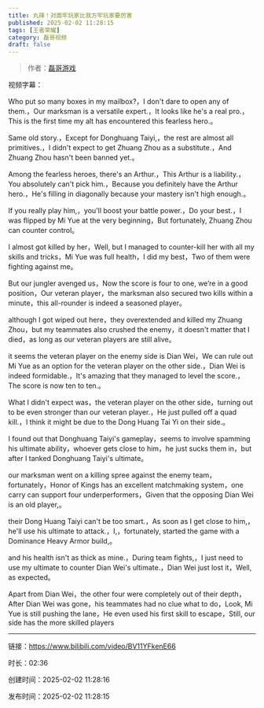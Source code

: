 ```yaml
---
title: 丸辣！对面牢玩家比我方牢玩家要厉害
published: 2025-02-02 11:28:15
tags: [王者荣耀]
category: 磊哥视频
draft: false
---
```



> 作者：[磊哥游戏](https://space.bilibili.com/268941858?spm_id_from=333.788.upinfo.head.click)

视频字幕：

Who put so many boxes in my mailbox?，I don't dare to open any of them.，Our marksman is a versatile expert.，It looks like he's a real pro.，This is the first time my alt has encountered this fearless hero.。

Same old story.，Except for Donghuang Taiyi,，the rest are almost all primitives.，I didn't expect to get Zhuang Zhou as a substitute.，And Zhuang Zhou hasn't been banned yet.。

Among the fearless heroes, there's an Arthur.，This Arthur is a liability.，You absolutely can't pick him.，Because you definitely have the Arthur hero.，He's filling in diagonally because your mastery isn't high enough.。

If you really play him,，you'll boost your battle power.，Do your best.，I was flipped by Mi Yue at the very beginning，But fortunately, Zhuang Zhou can counter control。

I almost got killed by her，Well, but I managed to counter-kill her with all my skills and tricks，Mi Yue was full health，I did my best，Two of them were fighting against me。

But our jungler avenged us，Now the score is four to one, we’re in a good position，Our veteran player，the marksman also secured two kills within a minute，this all-rounder is indeed a seasoned player。

although I got wiped out here，they overextended and killed my Zhuang Zhou，but my teammates also crushed the enemy，it doesn't matter that I died，as long as our veteran players are still alive。

it seems the veteran player on the enemy side is Dian Wei，We can rule out Mi Yue as an option for the veteran player on the other side.，Dian Wei is indeed formidable.，It's amazing that they managed to level the score.，The score is now ten to ten.。

What I didn't expect was，the veteran player on the other side，turning out to be even stronger than our veteran player.，He just pulled off a quad kill.，I think it might be due to the Dong Huang Tai Yi on their side.。

I found out that Donghuang Taiyi's gameplay，seems to involve spamming his ultimate ability，whoever gets close to him，he just sucks them in，but after I tanked Donghuang Taiyi's ultimate。

our marksman went on a killing spree against the enemy team，fortunately，Honor of Kings has an excellent matchmaking system，one carry can support four underperformers，Given that the opposing Dian Wei is an old player,。

their Dong Huang Taiyi can't be too smart.，As soon as I get close to him,，he'll use his ultimate to attack.，I,，fortunately, started the game with a Dominance Heavy Armor build,。

and his health isn't as thick as mine.，During team fights,，I just need to use my ultimate to counter Dian Wei's ultimate.，Dian Wei just lost it，Well, as expected。

Apart from Dian Wei，the other four were completely out of their depth，After Dian Wei was gone，his teammates had no clue what to do，Look, Mi Yue is still pushing the lane，He even used his first skill to escape，Still, our side has the more skilled players

---

链接：https://www.bilibili.com/video/BV11YFkenE66

时长：02:36

创建时间：2025-02-02 11:28:16

发布时间：2025-02-02 11:28:15
